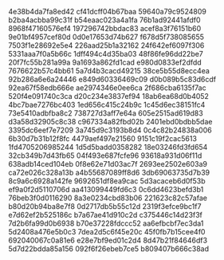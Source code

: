 4e38b4da7fa8ed42
cf41dcff04b67baa
59640a79c9524809
b2ba4acbba99c31f
b54eaac023a4a1fa
76b1ad92441afdf0
8968f47160576ef4
197296742bbdac83
acef8a3f76151b60
9e01bf4957cef80d
0d0e17653d74b627
f678d5f738085655
7503f1e28692e5e4
226aad25b1a32162
24f642ef6097f306
5331aaa7f0a5b66c
1dff494c4d35ba03
48f86fe96dd22be7
20f7fc55b281a99a
9a1693a862fd1cad
e980d0833ef2dfdd
7676622b57c4bb61
5a7d4b3cacd49215
38ce5b55d8ecc4ea
92b286a6e6a24446
e849d60336469c09
d0b089b5c83d6cdf
92ea67f58edb666e
ae2974346e0ee6ca
2f686cba6135f7ac
520f4e091740c3ca
d20c234e3837ef94
18ab6ea68d0b4052
4bc7bae7276bc403
1ed656c415c24b9c
1c45d6ec38151fc4
73e5410adbfba8c2
738727d3aff7e64a
605e2515ad619d83
d3a58d32905c8c38
c967334a82fbd02b
2401ebd0bdbb5dae
3395dc6eef7e7209
3a745d9c3193b8d4
0c4c82b24838a006
6b30d7b31b12f8fc
4479aef497e21560
9151c19f2cac5613
1fd4705206985244
1d5d5badd0358282
18e03246fd3fd654
32cb349b7d43fb65
04f493e687fcfe96
93618a931d06f11d
638adb14ced104eb
0f8e62e71d03ac7f
2693ee2502e603a9
ca72e026c328a13b
a4b55687089ff8d6
3db69063735d7b39
8c9a6c6928a142fe
9692651df8ea9cac
5d3acaceb6d0f53b
ef9a0f2d5110706d
aa413099449fd6c3
0c6dd4623befd3b1
76beb3f0d0116290
8a3e0234cbd83b06
221623c82c57afae
b80d20b94ba8e7f8
0d2717db5b55c12d
2319f3efce9bc1f7
e7d62ef2b525186c
b7a67ae41d910c2d
c375446c14d23f3f
7d2b6fa99d0b6938
b70e37228fdccc52
aa6efbcbf7ec3da1
5d2408a476e5b0c3
7dea2d5c6f45e20c
45f0fb7b15cee4f0
692040067c0a81e6
e28e7bf9ed01c2d4
8d47b21f84646df3
5d7d22bdda85a156
092f6f26ebeb7ce5
b809407b666c38ad

